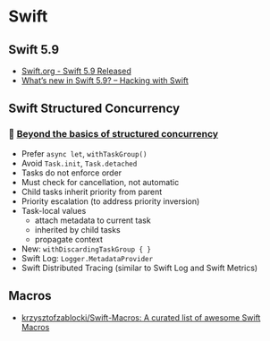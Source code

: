 # Swift

## Swift 5.9

- [Swift.org - Swift 5.9 Released](https://www.swift.org/blog/swift-5.9-released/)
- [What’s new in Swift 5.9? – Hacking with Swift](https://www.hackingwithswift.com/articles/258/whats-new-in-swift-5-9)

## Swift Structured Concurrency

### 🎥 [Beyond the basics of structured concurrency](https://developer.apple.com/videos/play/wwdc2023/10170/)

- Prefer `async let`, `withTaskGroup()`
- Avoid `Task.init`, `Task.detached`
- Tasks do not enforce order
- Must check for cancellation, not automatic
- Child tasks inherit priority from parent
- Priority escalation (to address priority inversion)
- Task-local values
    - attach metadata to current task
    - inherited by child tasks
    - propagate context
- New: `withDiscardingTaskGroup { }`
- Swift Log: `Logger.MetadataProvider`
- Swift Distributed Tracing (similar to Swift Log and Swift Metrics)

## Macros

- [krzysztofzablocki/Swift-Macros: A curated list of awesome Swift Macros](https://github.com/krzysztofzablocki/Swift-Macros)
